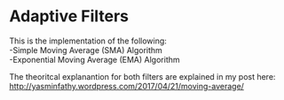 # Adaptive Filters

This is the implementation of the following: <br/>
-Simple Moving Average (SMA) Algorithm<br/>
-Exponential Moving Average (EMA) Algorithm<br/>

The theoritcal explanantion for both filters are explained in my post here:
http://yasminfathy.wordpress.com/2017/04/21/moving-average/
